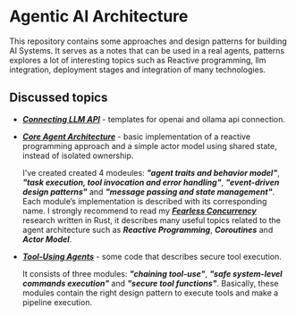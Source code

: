 # Agentic AI Architecture

This repository contains some approaches and design patterns for building AI Systems. It serves as a notes that can be used in a real agents, patterns explores a lot of interesting topics such as Reactive programming, llm integration, deployment stages and integration of many technologies. 

## Discussed topics
- [***Connecting LLM API***](https://github.com/letv1nnn/Agentic-AI-Architecture/connecting_llm_api) - templates for openai and ollama api connection.

- [***Core Agent Architecture***](https://github.com/letv1nnn/Agentic-AI-Architecture/core_agent_architecture) - basic implementation of a reactive programming approach and a simple actor model using shared state, instead of isolated ownership.
    
    I've created created 4 modeules: ***"agent traits and behavior model"***, ***"task execution, tool invocation and error handling"***, ***"event-driven design patterns"*** and ***"message passing and state management"***. Each module’s implementation is described with its corresponding name. I strongly recommend to read my [***Fearless Concurrency***](https://github.com/letv1nnn/Computer-Science/tree/main/Fearless-Concurrency) research written in Rust, it describes many useful topics related to the agent architecture such as ***Reactive Programming***, ***Coroutines*** and ***Actor Model***.

- [***Tool-Using Agents***](https://github.com/letv1nnn/Agentic-AI-Architecture/tool_using_agents) - some code that describes secure tool execution.

    It consists of three modules: ***"chaining tool-use"***, ***"safe system-level commands execution"*** and ***"secure tool functions"***. Basically, these modules contain the right design pattern to execute tools and make a pipeline execution.